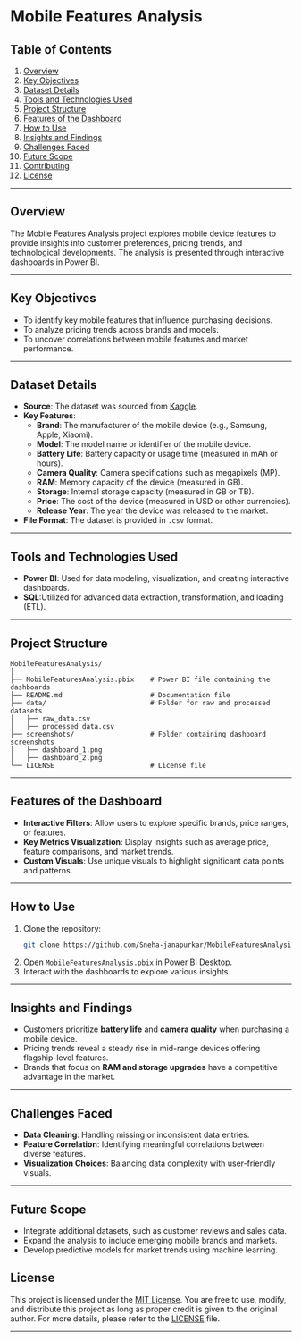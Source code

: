 # Mobile Features Analysis

## Table of Contents
1. [Overview](#overview)
2. [Key Objectives](#key-objectives)
3. [Dataset Details](#dataset-details)
4. [Tools and Technologies Used](#tools-and-technologies-used)
5. [Project Structure](#project-structure)
6. [Features of the Dashboard](#features-of-the-dashboard)
7. [How to Use](#how-to-use)
8. [Insights and Findings](#insights-and-findings)
9. [Challenges Faced](#challenges-faced)
10. [Future Scope](#future-scope)
11. [Contributing](#contributing)
12. [License](#license)

---

## Overview
The Mobile Features Analysis project explores mobile device features to provide insights into customer preferences, pricing trends, and technological developments. The analysis is presented through interactive dashboards in Power BI.

---

## Key Objectives
- To identify key mobile features that influence purchasing decisions.
- To analyze pricing trends across brands and models.
- To uncover correlations between mobile features and market performance.

---

## Dataset Details
- **Source**: The dataset was sourced from [Kaggle](https://www.kaggle.com).
- **Key Features**:
  - **Brand**: The manufacturer of the mobile device (e.g., Samsung, Apple, Xiaomi).
  - **Model**: The model name or identifier of the mobile device.
  - **Battery Life**: Battery capacity or usage time (measured in mAh or hours).
  - **Camera Quality**: Camera specifications such as megapixels (MP).
  - **RAM**: Memory capacity of the device (measured in GB).
  - **Storage**: Internal storage capacity (measured in GB or TB).
  - **Price**: The cost of the device (measured in USD or other currencies).
  - **Release Year**: The year the device was released to the market.
- **File Format**: The dataset is provided in `.csv` format.

---

## Tools and Technologies Used
- **Power BI**: Used for data modeling, visualization, and creating interactive dashboards.
- **SQL**:Utilized for advanced data extraction, transformation, and loading (ETL).

---

## Project Structure
```
MobileFeaturesAnalysis/
│
├── MobileFeaturesAnalysis.pbix    # Power BI file containing the dashboards
├── README.md                      # Documentation file
├── data/                          # Folder for raw and processed datasets
│   ├── raw_data.csv
│   ├── processed_data.csv
├── screenshots/                   # Folder containing dashboard screenshots
│   ├── dashboard_1.png
│   ├── dashboard_2.png
└── LICENSE                        # License file
```

---

## Features of the Dashboard
- **Interactive Filters**: Allow users to explore specific brands, price ranges, or features.
- **Key Metrics Visualization**: Display insights such as average price, feature comparisons, and market trends.
- **Custom Visuals**: Use unique visuals to highlight significant data points and patterns.

---

## How to Use
1. Clone the repository:
   ```bash
   git clone https://github.com/Sneha-janapurkar/MobileFeaturesAnalysis.git
   ```
2. Open `MobileFeaturesAnalysis.pbix` in Power BI Desktop.
3. Interact with the dashboards to explore various insights.

---

## Insights and Findings
- Customers prioritize **battery life** and **camera quality** when purchasing a mobile device.
- Pricing trends reveal a steady rise in mid-range devices offering flagship-level features.
- Brands that focus on **RAM and storage upgrades** have a competitive advantage in the market.

---

## Challenges Faced
- **Data Cleaning**: Handling missing or inconsistent data entries.
- **Feature Correlation**: Identifying meaningful correlations between diverse features.
- **Visualization Choices**: Balancing data complexity with user-friendly visuals.

---

## Future Scope
- Integrate additional datasets, such as customer reviews and sales data.
- Expand the analysis to include emerging mobile brands and markets.
- Develop predictive models for market trends using machine learning.

## License
This project is licensed under the [MIT License](LICENSE). You are free to use, modify, and distribute this project as long as proper credit is given to the original author. For more details, please refer to the [LICENSE](LICENSE) file.

---

